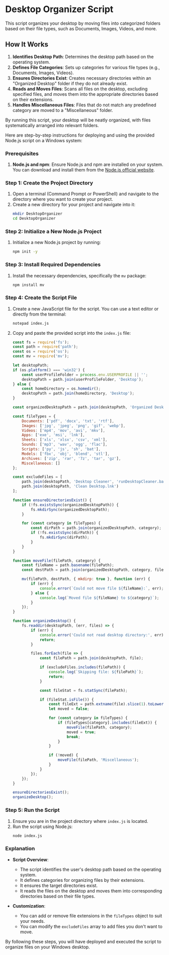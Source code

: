 # Desktop Organizer Script

This script organizes your desktop by moving files into categorized folders based on their file types, such as Documents, Images, Videos, and more. 

## How It Works
1. **Identifies Desktop Path**: Determines the desktop path based on the operating system.
2. **Defines File Categories**: Sets up categories for various file types (e.g., Documents, Images, Videos).
3. **Ensures Directories Exist**: Creates necessary directories within an "Organized Desktop" folder if they do not already exist.
4. **Reads and Moves Files**: Scans all files on the desktop, excluding specified files, and moves them into the appropriate directories based on their extensions.
5. **Handles Miscellaneous Files**: Files that do not match any predefined category are moved to a "Miscellaneous" folder.

By running this script, your desktop will be neatly organized, with files systematically arranged into relevant folders.



Here are step-by-step instructions for deploying and using the provided Node.js script on a Windows system:

### Prerequisites

1. **Node.js and npm**: Ensure Node.js and npm are installed on your system. You can download and install them from the [Node.js official website](https://nodejs.org/).

### Step 1: Create the Project Directory

1. Open a terminal (Command Prompt or PowerShell) and navigate to the directory where you want to create your project.
2. Create a new directory for your project and navigate into it:
   ```sh
   mkdir DesktopOrganizer
   cd DesktopOrganizer
   ```

### Step 2: Initialize a New Node.js Project

1. Initialize a new Node.js project by running:
   ```sh
   npm init -y
   ```

### Step 3: Install Required Dependencies

1. Install the necessary dependencies, specifically the `mv` package:
   ```sh
   npm install mv
   ```

### Step 4: Create the Script File

1. Create a new JavaScript file for the script. You can use a text editor or directly from the terminal:
   ```sh
   notepad index.js
   ```

2. Copy and paste the provided script into the `index.js` file:
   ```javascript
   const fs = require('fs');
   const path = require('path');
   const os = require('os');
   const mv = require('mv');

   let desktopPath;
   if (os.platform() === 'win32') {
       const userProfileFolder = process.env.USERPROFILE || '';
       desktopPath = path.join(userProfileFolder, 'Desktop');
   } else {
       const homeDirectory = os.homedir();
       desktopPath = path.join(homeDirectory, 'Desktop');
   }

   const organizedDesktopPath = path.join(desktopPath, 'Organized Desktop');

   const fileTypes = {
       Documents: ['pdf', 'docx', 'txt', 'rtf'],
       Images: ['jpg', 'jpeg', 'png', 'gif', 'webp'],
       Videos: ['mp4', 'mov', 'avi', 'mkv'],
       Apps: ['exe', 'msi', 'lnk'],
       Sheets: ['xls', 'xlsx', 'csv', 'xml'],
       Sounds: ['mp3', 'wav', 'ogg', 'flac'],
       Scripts: ['py', 'js', 'sh', 'bat'],
       Models: ['fbx', 'obj', 'blend', 'stl'],
       Archives: ['zip', 'rar', '7z', 'tar', 'gz'],
       Miscellaneous: []
   };

   const excludeFiles = [
       path.join(desktopPath, 'Desktop Cleaner', 'runDesktopCleaner.bat'),
       path.join(desktopPath, 'Clean Desktop.lnk')
   ];

   function ensureDirectoriesExist() {
       if (!fs.existsSync(organizedDesktopPath)) {
           fs.mkdirSync(organizedDesktopPath);
       }

       for (const category in fileTypes) {
           const dirPath = path.join(organizedDesktopPath, category);
           if (!fs.existsSync(dirPath)) {
               fs.mkdirSync(dirPath);
           }
       }
   }

   function moveFile(filePath, category) {
       const fileName = path.basename(filePath);
       const destPath = path.join(organizedDesktopPath, category, fileName);

       mv(filePath, destPath, { mkdirp: true }, function (err) {
           if (err) {
               console.error(`Could not move file ${fileName}:`, err);
           } else {
               console.log(`Moved file ${fileName} to ${category}`);
           }
       });
   }

   function organizeDesktop() {
       fs.readdir(desktopPath, (err, files) => {
           if (err) {
               console.error('Could not read desktop directory:', err);
               return;
           }

           files.forEach(file => {
               const filePath = path.join(desktopPath, file);

               if (excludeFiles.includes(filePath)) {
                   console.log(`Skipping file: ${filePath}`);
                   return;
               }

               const fileStat = fs.statSync(filePath);

               if (fileStat.isFile()) {
                   const fileExt = path.extname(file).slice(1).toLowerCase();
                   let moved = false;

                   for (const category in fileTypes) {
                       if (fileTypes[category].includes(fileExt)) {
                           moveFile(filePath, category);
                           moved = true;
                           break;
                       }
                   }

                   if (!moved) {
                       moveFile(filePath, 'Miscellaneous');
                   }
               }
           });
       });
   }

   ensureDirectoriesExist();
   organizeDesktop();
   ```

### Step 5: Run the Script

1. Ensure you are in the project directory where `index.js` is located.
2. Run the script using Node.js:
   ```sh
   node index.js
   ```

### Explanation

- **Script Overview**:
  - The script identifies the user's desktop path based on the operating system.
  - It defines categories for organizing files by their extensions.
  - It ensures the target directories exist.
  - It reads the files on the desktop and moves them into corresponding directories based on their file types.

- **Customization**:
  - You can add or remove file extensions in the `fileTypes` object to suit your needs.
  - You can modify the `excludeFiles` array to add files you don't want to move.

By following these steps, you will have deployed and executed the script to organize files on your Windows desktop.
